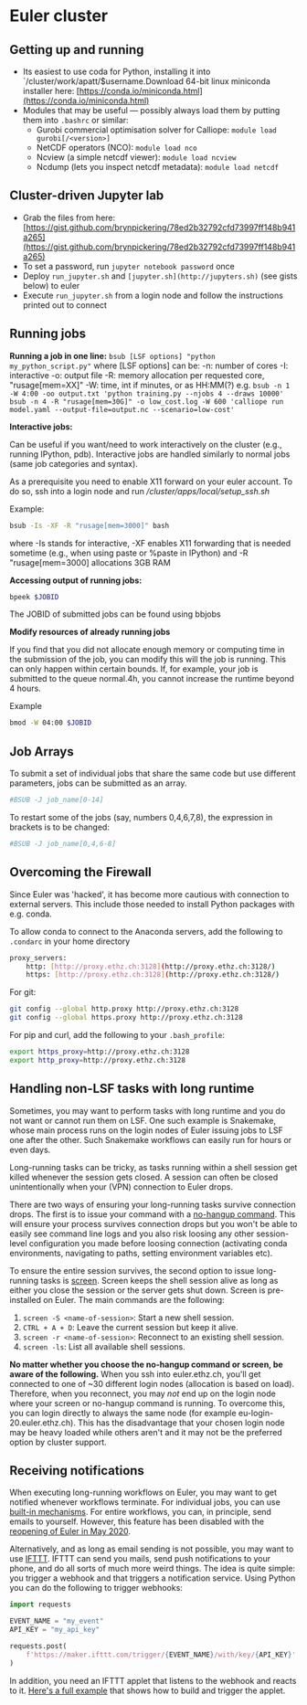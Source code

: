 # Euler cluster

## Getting up and running

- Its easiest to use coda for Python, installing it into `/cluster/work/apatt/$username.Download 64-bit linux miniconda installer here: [https://conda.io/miniconda.html](https://conda.io/miniconda.html)
- Modules that may be useful — possibly always load them by putting them into `.bashrc` or similar:
    - Gurobi commercial optimisation solver for Calliope: `module load gurobi[/<version>]`
    - NetCDF operators (NCO): `module load nco`
    - Ncview (a simple netcdf viewer): `module load ncview`
    - Ncdump (lets you inspect netcdf metadata): `module load netcdf`

## Cluster-driven Jupyter lab

- Grab the files from here: [https://gist.github.com/brynpickering/78ed2b32792cfd73997ff148b941a265](https://gist.github.com/brynpickering/78ed2b32792cfd73997ff148b941a265)
- To set a password, run `jupyter notebook password` once
- Deploy `run_jupyter.sh` and `[jupyter.sh](http://jupyters.sh)` (see gists below) to euler
- Execute `run_jupyter.sh` from a login node and follow the instructions printed out to connect

## Running jobs

**Running a job in one line:**
`bsub [LSF options] "python my_python_script.py"`
where [LSF options] can be:
    -n: number of cores
    -I: interactive
    -o: output file
    -R: memory allocation per requested core, "rusage[mem=XX]"
    -W: time, int if minutes, or as HH:MM(?)
e.g.
`bsub -n 1 -W 4:00 -oo output.txt 'python training.py --njobs 4 --draws 10000'`
`bsub -n 4 -R "rusage[mem=30G]" -o low_cost.log -W 600 'calliope run model.yaml --output-file=output.nc --scenario=low-cost'`



**Interactive jobs:**

Can be useful if you want/need to work interactively on the cluster (e.g., running IPython, pdb). Interactive jobs are handled similarly to normal jobs (same job categories and syntax).

As a prerequisite you need to enable X11 forward on your euler account. To do so, ssh into a login node and run */cluster/apps/local/setup_ssh.sh*

Example:

```bash
bsub -Is -XF -R "rusage[mem=3000]" bash
```

where -Is stands for interactive, -XF enables X11 forwarding that is needed sometime (e.g., when using paste or %paste in IPython) and -R "rusage[mem=3000] allocations 3GB RAM

**Accessing output of running jobs:**

```bash
bpeek $JOBID
```

The JOBID of submitted jobs can be found using bbjobs

**Modify resources of already running jobs**

If you find that you did not allocate enough memory or computing time in the submission of the job, you can modify this will the job is running. This can only happen within certain bounds. If, for example, your job is submitted to the queue normal.4h, you cannot increase the runtime beyond 4 hours.

Example

```bash
bmod -W 04:00 $JOBID
```

## Job Arrays

To submit a set of individual jobs that share the same code but use different parameters, jobs can be submitted as an array.

```bash
#BSUB -J job_name[0-14]
```

To restart some of the jobs (say, numbers 0,4,6,7,8), the expression in brackets is to be changed:

```bash
#BSUB -J job_name[0,4,6-8]
```

## Overcoming the Firewall

Since Euler was 'hacked', it has become more cautious with connection to external servers. This include those needed to install Python packages with e.g. conda.

To allow conda to connect to the Anaconda servers, add the following to `.condarc` in your home directory

```bash
proxy_servers:
    http: [http://proxy.ethz.ch:3128](http://proxy.ethz.ch:3128/)
    https: [http://proxy.ethz.ch:3128](http://proxy.ethz.ch:3128/)
```

For git:

```bash
git config --global http.proxy http://proxy.ethz.ch:3128
git config --global https.proxy http://proxy.ethz.ch:3128
```

For pip and curl, add the following to your `.bash_profile`:

```bash
export https_proxy=http://proxy.ethz.ch:3128
export http_proxy=http://proxy.ethz.ch:3128
```

## Handling non-LSF tasks with long runtime

Sometimes, you may want to perform tasks with long runtime and you do not want or cannot run them on LSF. One such example is Snakemake, whose main process runs on the login nodes of Euler issuing jobs to LSF one after the other. Such Snakemake workflows can easily run for hours or even days.

Long-running tasks can be tricky, as tasks running within a shell session get killed whenever the session gets closed. A session can often be closed unintentionally when your (VPN) connection to Euler drops.

There are two ways of ensuring your long-running tasks survive connection drops. The first is to issue your command with a [no-hangup command](https://en.wikipedia.org/wiki/Nohup). This will ensure your process survives connection drops but you won't be able to easily see command line logs and you also risk loosing any other session-level configuration you made before loosing connection (activating conda environments, navigating to paths, setting environment variables etc).

To ensure the entire session survives, the second option to issue long-running tasks is [screen](https://en.wikipedia.org/wiki/GNU_Screen). Screen keeps the shell session alive as long as either you close the session or the server gets shut down. Screen is pre-installed on Euler. The main commands are the following:

1. `screen -S <name-of-session>`: Start a new shell session.
2. `CTRL + A + D`: Leave the current session but keep it alive.
3. `screen -r <name-of-session>`: Reconnect to an existing shell session.
4. `screen -ls`: List all available shell sessions.

**No matter whether you choose the no-hangup command or screen, be aware of the following.** When you ssh into euler.ethz.ch, you'll get connected to one of ~30 different login nodes (allocation is based on load). Therefore, when you reconnect, you may _not_ end up on the login node where your screen or no-hangup command is running. To overcome this, you can login directly to always the same node (for example eu-login-20.euler.ethz.ch). This has the disadvantage that your chosen login node may be heavy loaded while others aren't and it may not be the preferred option by cluster support.

## Receiving notifications

When executing long-running workflows on Euler, you may want to get notified whenever workflows terminate. For individual jobs, you can use [built-in mechanisms](https://scicomp.ethz.ch/wiki/LSF_mini_reference). For entire workflows, you can, in principle, send emails to yourself. However, this feature has been disabled with the [reopening of Euler in May 2020](https://scicomp.ethz.ch/wiki/Reopening_of_Euler_and_Leonhard_(May_2020)).

Alternatively, and as long as email sending is not possible, you may want to use [IFTTT](https://ifttt.com/my_applets). IFTTT can send you mails, send push notifications to your phone, and do all sorts of much more weird things. The idea is quite simple: you trigger a webhook and that triggers a notification service. Using Python you can do the following to trigger webhooks:

```python
import requests

EVENT_NAME = "my_event"
API_KEY = "my_api_key"

requests.post(
    f'https://maker.ifttt.com/trigger/{EVENT_NAME}/with/key/{API_KEY}'
)

```

In addition, you need an IFTTT applet that listens to the webhook and reacts to it. [Here's a full example](https://pimylifeup.com/using-ifttt-with-the-raspberry-pi/) that shows how to build and trigger the applet.
